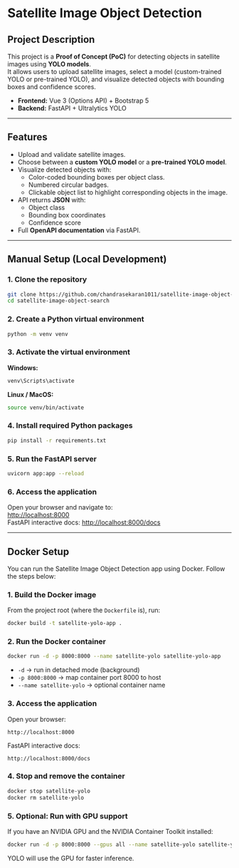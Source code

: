 
# Satellite Image Object Detection

## Project Description

This project is a **Proof of Concept (PoC)** for detecting objects in satellite images using **YOLO models**.  
It allows users to upload satellite images, select a model (custom-trained YOLO or pre-trained YOLO), and visualize detected objects with bounding boxes and confidence scores.  

- **Frontend:** Vue 3 (Options API) + Bootstrap 5  
- **Backend:** FastAPI + Ultralytics YOLO  

---

## Features

- Upload and validate satellite images.
- Choose between a **custom YOLO model** or a **pre-trained YOLO model**.
- Visualize detected objects with:
  - Color-coded bounding boxes per object class.
  - Numbered circular badges.
  - Clickable object list to highlight corresponding objects in the image.
- API returns **JSON** with:
  - Object class
  - Bounding box coordinates
  - Confidence score
- Full **OpenAPI documentation** via FastAPI.

---

## Manual Setup (Local Development)

### 1. Clone the repository

```bash
git clone https://github.com/chandrasekaran1011/satellite-image-object-search.git
cd satellite-image-object-search

```

### 2. Create a Python virtual environment

```bash
python -m venv venv
```

### 3. Activate the virtual environment

**Windows:**
```bash
venv\Scripts\activate
```

**Linux / MacOS:**
```bash
source venv/bin/activate
```

### 4. Install required Python packages

```bash
pip install -r requirements.txt
```

### 5. Run the FastAPI server

```bash
uvicorn app:app --reload
```

### 6. Access the application

Open your browser and navigate to:  
[http://localhost:8000](http://localhost:8000)  
FastAPI interactive docs: [http://localhost:8000/docs](http://localhost:8000/docs)

---

## Docker Setup

You can run the Satellite Image Object Detection app using Docker. Follow the steps below:

### 1. Build the Docker image

From the project root (where the `Dockerfile` is), run:

```bash
docker build -t satellite-yolo-app .
```

### 2. Run the Docker container

```bash
docker run -d -p 8000:8000 --name satellite-yolo satellite-yolo-app
```

- `-d` → run in detached mode (background)  
- `-p 8000:8000` → map container port 8000 to host  
- `--name satellite-yolo` → optional container name

### 3. Access the application

Open your browser:

```
http://localhost:8000
```

FastAPI interactive docs:

```
http://localhost:8000/docs
```

### 4. Stop and remove the container

```bash
docker stop satellite-yolo
docker rm satellite-yolo
```

### 5. Optional: Run with GPU support

If you have an NVIDIA GPU and the NVIDIA Container Toolkit installed:

```bash
docker run -d -p 8000:8000 --gpus all --name satellite-yolo satellite-yolo-app
```

YOLO will use the GPU for faster inference.
